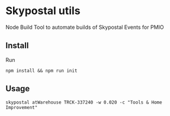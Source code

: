 # Skypostal utils

Node Build Tool to automate builds of Skypostal Events for PMIO

## Install

Run

```shell
npm install && npm run init
```

## Usage

```shell
skypostal atWarehouse TRCK-337240 -w 0.020 -c "Tools & Home Improvement"
```
